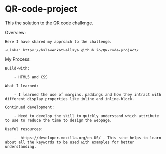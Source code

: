 # QR-code-project
This the solution to the QR code challenge.

Overview:
 
    Here I have shared my approach to the challenge. 

	-Links: https://balavenkatvellaya.github.io/QR-code-project/

My Process:

	Build-with:

		- HTML5 and CSS

	What I learned:

		- I learned the use of margins, paddings and how they intract with different display properties like inline and inline-block.

	Continued development:

		- Need to develop the skill to quickly understand which attribute to use to reduce the time to design the webpage.
	
	Useful resources:

		-  https://developer.mozilla.org/en-US/ - This site helps to learn about all the keywords to be used with examples for better understanding.
